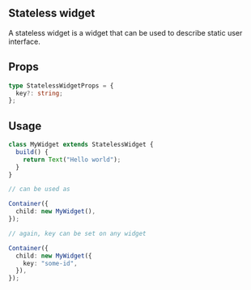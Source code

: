 ## Stateless widget

A stateless widget is a widget that can be used to describe static user interface.

## Props

```typescript
type StatelessWidgetProps = {
  key?: string;
};
```

## Usage

```typescript
class MyWidget extends StatelessWidget {
  build() {
    return Text("Hello world");
  }
}

// can be used as

Container({
  child: new MyWidget(),
});

// again, key can be set on any widget

Container({
  child: new MyWidget({
    key: "some-id",
  }),
});
```
